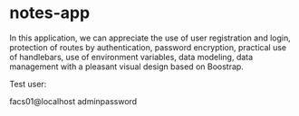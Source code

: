# notes-app

In this application, we can appreciate the use of user registration and login, protection of routes by authentication, password encryption, practical use of handlebars, use of environment variables, data modeling, data management with a pleasant visual design based on Boostrap. 



Test user: 

facs01@localhost
adminpassword

